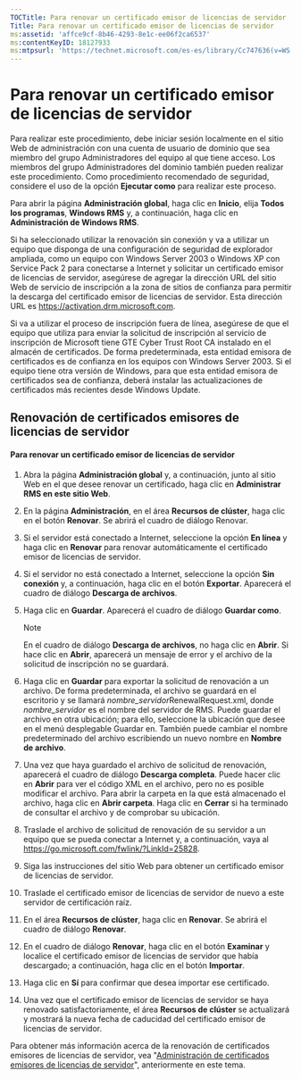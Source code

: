 ```yaml
---
TOCTitle: Para renovar un certificado emisor de licencias de servidor
Title: Para renovar un certificado emisor de licencias de servidor
ms:assetid: 'affce9cf-8b46-4293-8e1c-ee06f2ca6537'
ms:contentKeyID: 18127933
ms:mtpsurl: 'https://technet.microsoft.com/es-es/library/Cc747636(v=WS.10)'
---
```


Para renovar un certificado emisor de licencias de servidor
===========================================================

Para realizar este procedimiento, debe iniciar sesión localmente en el sitio Web de administración con una cuenta de usuario de dominio que sea miembro del grupo Administradores del equipo al que tiene acceso. Los miembros del grupo Administradores del dominio también pueden realizar este procedimiento. Como procedimiento recomendado de seguridad, considere el uso de la opción **Ejecutar como** para realizar este proceso.

Para abrir la página **Administración global**, haga clic en **Inicio**, elija **Todos los programas**, **Windows RMS** y, a continuación, haga clic en **Administración de Windows RMS**.

Si ha seleccionado utilizar la renovación sin conexión y va a utilizar un equipo que disponga de una configuración de seguridad de explorador ampliada, como un equipo con Windows Server 2003 o Windows XP con Service Pack 2 para conectarse a Internet y solicitar un certificado emisor de licencias de servidor, asegúrese de agregar la dirección URL del sitio Web de servicio de inscripción a la zona de sitios de confianza para permitir la descarga del certificado emisor de licencias de servidor. Esta dirección URL es https://activation.drm.microsoft.com.

Si va a utilizar el proceso de inscripción fuera de línea, asegúrese de que el equipo que utiliza para enviar la solicitud de inscripción al servicio de inscripción de Microsoft tiene GTE Cyber Trust Root CA instalado en el almacén de certificados. De forma predeterminada, esta entidad emisora de certificados es de confianza en los equipos con Windows Server 2003. Si el equipo tiene otra versión de Windows, para que esta entidad emisora de certificados sea de confianza, deberá instalar las actualizaciones de certificados más recientes desde Windows Update.

Renovación de certificados emisores de licencias de servidor
------------------------------------------------------------

#### Para renovar un certificado emisor de licencias de servidor

1.  Abra la página **Administración global** y, a continuación, junto al sitio Web en el que desee renovar un certificado, haga clic en **Administrar RMS en este sitio Web**.

2.  En la página **Administración**, en el área **Recursos de clúster**, haga clic en el botón **Renovar**. Se abrirá el cuadro de diálogo Renovar.

3.  Si el servidor está conectado a Internet, seleccione la opción **En línea** y haga clic en **Renovar** para renovar automáticamente el certificado emisor de licencias de servidor.

4.  Si el servidor no está conectado a Internet, seleccione la opción **Sin conexión** y, a continuación, haga clic en el botón **Exportar**. Aparecerá el cuadro de diálogo **Descarga de archivos**.

5.  Haga clic en **Guardar**. Aparecerá el cuadro de diálogo **Guardar como**.

    > [!NOTE]
    > En el cuadro de diálogo **Descarga de archivos**, no haga clic en **Abrir**. Si hace clic en **Abrir**, aparecerá un mensaje de error y el archivo de la solicitud de inscripción no se guardará. 

6.  Haga clic en **Guardar** para exportar la solicitud de renovación a un archivo. De forma predeterminada, el archivo se guardará en el escritorio y se llamará *nombre\_servidor*RenewalRequest.xml, donde *nombre\_servidor* es el nombre del servidor de RMS. Puede guardar el archivo en otra ubicación; para ello, seleccione la ubicación que desee en el menú desplegable Guardar en. También puede cambiar el nombre predeterminado del archivo escribiendo un nuevo nombre en **Nombre de archivo**.

7.  Una vez que haya guardado el archivo de solicitud de renovación, aparecerá el cuadro de diálogo **Descarga completa**. Puede hacer clic en **Abrir** para ver el código XML en el archivo, pero no es posible modificar el archivo. Para abrir la carpeta en la que está almacenado el archivo, haga clic en **Abrir carpeta**. Haga clic en **Cerrar** si ha terminado de consultar el archivo y de comprobar su ubicación.

8.  Traslade el archivo de solicitud de renovación de su servidor a un equipo que se pueda conectar a Internet y, a continuación, vaya al  https://go.microsoft.com/fwlink/?LinkId=25828.

9.  Siga las instrucciones del sitio Web para obtener un certificado emisor de licencias de servidor.

10. Traslade el certificado emisor de licencias de servidor de nuevo a este servidor de certificación raíz.

11. En el área **Recursos de clúster**, haga clic en **Renovar**. Se abrirá el cuadro de diálogo **Renovar**.

12. En el cuadro de diálogo **Renovar**, haga clic en el botón **Examinar** y localice el certificado emisor de licencias de servidor que había descargado; a continuación, haga clic en el botón **Importar**.

13. Haga clic en **Sí** para confirmar que desea importar ese certificado.

14. Una vez que el certificado emisor de licencias de servidor se haya renovado satisfactoriamente, el área **Recursos de clúster** se actualizará y mostrará la nueva fecha de caducidad del certificado emisor de licencias de servidor.

Para obtener más información acerca de la renovación de certificados emisores de licencias de servidor, vea "[Administración de certificados emisores de licencias de servidor](https://technet.microsoft.com/549979ad-13ee-4abc-8281-3e002a5a9561)", anteriormente en este tema.
